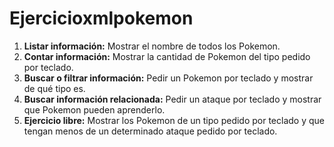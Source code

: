 # Ejercicioxmlpokemon

1. **Listar información:** Mostrar el nombre de todos los Pokemon.
2. **Contar información:** Mostrar la cantidad de Pokemon del tipo pedido por teclado.
3. **Buscar o filtrar información:** Pedir un Pokemon por teclado y mostrar de qué tipo es.
4. **Buscar información relacionada:** Pedir un ataque por teclado y mostrar que Pokemon pueden aprenderlo.
5. **Ejercicio libre:** Mostrar los Pokemon de un tipo pedido por teclado y que tengan menos de un determinado ataque pedido por teclado.
